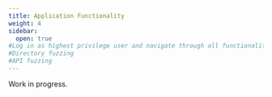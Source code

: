 ```yaml
---
title: Application Functionality
weight: 4
sidebar:
  open: true
#Log in as highest privilege user and navigate through all functionality
#Directory fuzzing
#API fuzzing
---
```


Work in progress.
